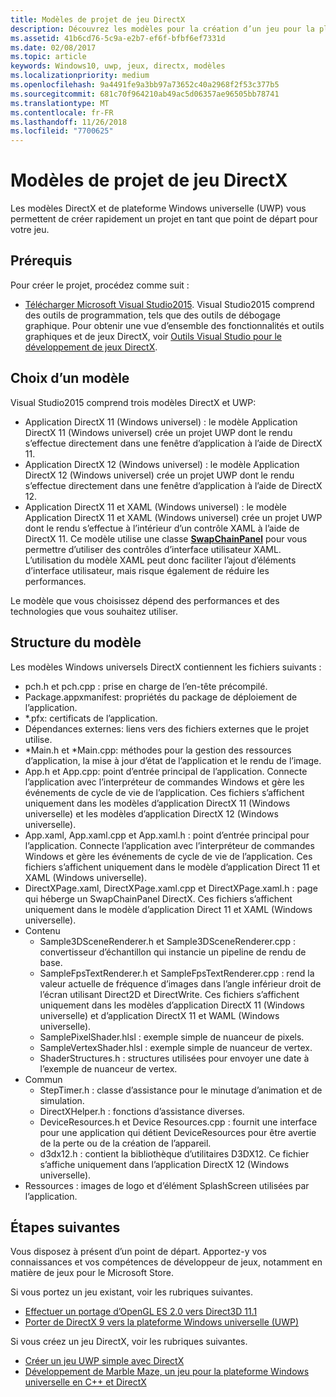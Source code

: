 ```yaml
---
title: Modèles de projet de jeu DirectX
description: Découvrez les modèles pour la création d’un jeu pour la plateforme Windows universelle (UWP) et DirectX.
ms.assetid: 41b6cd76-5c9a-e2b7-ef6f-bfbf6ef7331d
ms.date: 02/08/2017
ms.topic: article
keywords: Windows10, uwp, jeux, directx, modèles
ms.localizationpriority: medium
ms.openlocfilehash: 9a4491fe9a3bb97a73652c40a2968f2f53c377b5
ms.sourcegitcommit: 681c70f964210ab49ac5d06357ae96505bb78741
ms.translationtype: MT
ms.contentlocale: fr-FR
ms.lasthandoff: 11/26/2018
ms.locfileid: "7700625"
---
```

# <a name="directx-game-project-templates"></a>Modèles de projet de jeu DirectX



Les modèles DirectX et de plateforme Windows universelle (UWP) vous permettent de créer rapidement un projet en tant que point de départ pour votre jeu.

## <a name="prerequisites"></a>Prérequis


Pour créer le projet, procédez comme suit :

-   [Télécharger Microsoft Visual Studio2015](https://www.visualstudio.com/vs-2015-product-editions). Visual Studio2015 comprend des outils de programmation, tels que des outils de débogage graphique. Pour obtenir une vue d’ensemble des fonctionnalités et outils graphiques et de jeux DirectX, voir [Outils Visual Studio pour le développement de jeux DirectX](set-up-visual-studio-for-game-development.md).

## <a name="choosing-a-template"></a>Choix d’un modèle


Visual Studio2015 comprend trois modèles DirectX et UWP:

-   Application DirectX 11 (Windows universel) : le modèle Application DirectX 11 (Windows universel) crée un projet UWP dont le rendu s’effectue directement dans une fenêtre d’application à l’aide de DirectX 11.
-   Application DirectX 12 (Windows universel) : le modèle Application DirectX 12 (Windows universel) crée un projet UWP dont le rendu s’effectue directement dans une fenêtre d’application à l’aide de DirectX 12.
-   Application DirectX 11 et XAML (Windows universel) : le modèle Application DirectX 11 et XAML (Windows universel) crée un projet UWP dont le rendu s’effectue à l’intérieur d’un contrôle XAML à l’aide de DirectX 11. Ce modèle utilise une classe [**SwapChainPanel**](https://msdn.microsoft.com/library/windows/apps/dn252834) pour vous permettre d’utiliser des contrôles d’interface utilisateur XAML. L’utilisation du modèle XAML peut donc faciliter l’ajout d’éléments d’interface utilisateur, mais risque également de réduire les performances.

Le modèle que vous choisissez dépend des performances et des technologies que vous souhaitez utiliser.

## <a name="template-structure"></a>Structure du modèle


Les modèles Windows universels DirectX contiennent les fichiers suivants :

-   pch.h et pch.cpp : prise en charge de l’en-tête précompilé.
-   Package.appxmanifest: propriétés du package de déploiement de l’application.
-   \*.pfx: certificats de l’application.
-   Dépendances externes: liens vers des fichiers externes que le projet utilise.
-   \*Main.h et \*Main.cpp: méthodes pour la gestion des ressources d’application, la mise à jour d’état de l’application et le rendu de l’image.
-   App.h et App.cpp: point d’entrée principal de l’application. Connecte l’application avec l’interpréteur de commandes Windows et gère les événements de cycle de vie de l’application. Ces fichiers s’affichent uniquement dans les modèles d’application DirectX 11 (Windows universelle) et les modèles d’application DirectX 12 (Windows universelle).
-   App.xaml, App.xaml.cpp et App.xaml.h : point d’entrée principal pour l’application. Connecte l’application avec l’interpréteur de commandes Windows et gère les événements de cycle de vie de l’application. Ces fichiers s’affichent uniquement dans le modèle d’application Direct 11 et XAML (Windows universelle).
-   DirectXPage.xaml, DirectXPage.xaml.cpp et DirectXPage.xaml.h : page qui héberge un SwapChainPanel DirectX. Ces fichiers s’affichent uniquement dans le modèle d’application Direct 11 et XAML (Windows universelle).
-   Contenu
    -   Sample3DSceneRenderer.h et Sample3DSceneRenderer.cpp : convertisseur d’échantillon qui instancie un pipeline de rendu de base.
    -   SampleFpsTextRenderer.h et SampleFpsTextRenderer.cpp : rend la valeur actuelle de fréquence d’images dans l’angle inférieur droit de l’écran utilisant Direct2D et DirectWrite. Ces fichiers s’affichent uniquement dans les modèles d’application DirectX 11 (Windows universelle) et d’application DirectX 11 et WAML (Windows universelle).
    -   SamplePixelShader.hlsl : exemple simple de nuanceur de pixels.
    -   SampleVertexShader.hlsl : exemple simple de nuanceur de vertex.
    -   ShaderStructures.h : structures utilisées pour envoyer une date à l’exemple de nuanceur de vertex.
-   Commun
    -   StepTimer.h : classe d’assistance pour le minutage d’animation et de simulation.
    -   DirectXHelper.h : fonctions d’assistance diverses.
    -   DeviceResources.h et Device Resources.cpp : fournit une interface pour une application qui détient DeviceResources pour être avertie de la perte ou de la création de l’appareil.
    -   d3dx12.h : contient la bibliothèque d’utilitaires D3DX12. Ce fichier s’affiche uniquement dans l’application DirectX 12 (Windows universelle).
-   Ressources : images de logo et d’élément SplashScreen utilisées par l’application.

## <a name="next-steps"></a>Étapes suivantes


Vous disposez à présent d’un point de départ. Apportez-y vos connaissances et vos compétences de développeur de jeux, notamment en matière de jeux pour le Microsoft Store.

Si vous portez un jeu existant, voir les rubriques suivantes.

-   [Effectuer un portage d’OpenGL ES 2.0 vers Direct3D 11.1](port-from-opengl-es-2-0-to-directx-11-1.md)
-   [Porter de DirectX 9 vers la plateforme Windows universelle (UWP)](porting-your-directx-9-game-to-windows-store.md)

Si vous créez un jeu DirectX, voir les rubriques suivantes.

-   [Créer un jeu UWP simple avec DirectX](tutorial--create-your-first-uwp-directx-game.md)
-   [Développement de Marble Maze, un jeu pour la plateforme Windows universelle en C++ et DirectX](developing-marble-maze-a-windows-store-game-in-cpp-and-directx.md)